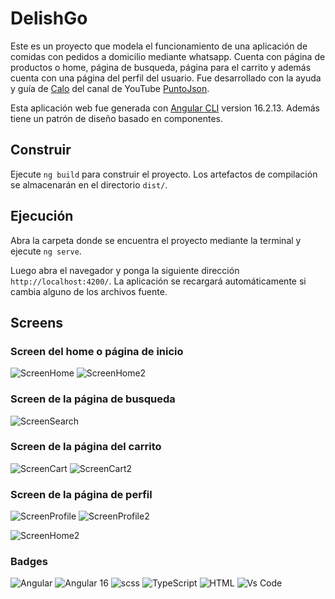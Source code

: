 # DelishGo

Este es un proyecto que modela el funcionamiento de una aplicación de comidas con pedidos a domicilio mediante whatsapp. Cuenta con página de productos o home, página de busqueda, página para el carrito y además cuenta con una página del perfil del usuario.
Fue desarrollado con la ayuda y guía de [Calo](https://github.com/cacalo) del canal de YouTube [PuntoJson](https://www.youtube.com/@puntojson).

Esta aplicación web fue generada con [Angular CLI](https://github.com/angular/angular-cli) version 16.2.13. Además tiene un patrón de diseño basado en componentes.

## Construir

Ejecute `ng build` para construir el proyecto. Los artefactos de compilación se almacenarán en el directorio `dist/`.

## Ejecución

Abra la carpeta donde se encuentra el proyecto mediante la terminal y ejecute `ng serve`.
 
Luego abra el navegador y ponga la siguiente dirección `http://localhost:4200/`. La aplicación se recargará automáticamente si cambia alguno de los archivos fuente.

## Screens

### Screen del home o página de inicio

![ScreenHome](./src/assets/screens/screenHome.png) ![ScreenHome2](./src/assets/screens/screenHome2.png)

### Screen de la página de busqueda

![ScreenSearch](./src/assets/screens/screenSearch.png)

### Screen de la página del carrito
![ScreenCart](./src/assets/screens/screenCart.png) ![ScreenCart2](./src/assets/screens/screenCart2.png)

### Screen de la página de perfil
![ScreenProfile](./src/assets/screens/screenProfile.png) ![ScreenProfile2](./src/assets/screens/screenProfile2.png)

![ScreenHome2](./src/assets/screens/screen.png)

### Badges
![Angular](https://img.shields.io/badge/-Angular-DD0031?style=flat&logo=angular&logoColor=white) ![Angular 16](https://img.shields.io/badge/angular-_v.16-red) ![scss](https://img.shields.io/badge/-Scss-eee?style=flat&logo=sass) ![TypeScript](https://shields.io/badge/TypeScript-3178C6?logo=TypeScript&logoColor=FFF&style=flat) ![HTML](https://shields.io/badge/HTML-f06529?logo=html5&logoColor=white&labelColor=f06529) ![Vs Code](https://img.shields.io/badge/Vscode-007ACC?style=flat&logo=visualstudiocode&logoColor=white)
